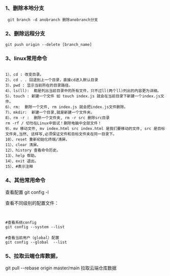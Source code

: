 ### 1、删除本地分支

```C++{.line-numbers}
 git branch -d anobranch 删除anobranch分支
```

### 2、删除远程分支

```C++{.line-numbers}
git push origin --delete [branch_name]
```

### 3、linux常用命令

```C++{.line-numbers}

1）、cd : 改变目录。
2）、cd . . 回退到上一个目录，直接cd进入默认目录
3）、pwd : 显示当前所在的目录路径。
4）、ls(ll):  都是列出当前目录中的所有文件，只不过ll(两个ll)列出的内容更为详细。
5）、touch : 新建一个文件 如 touch index.js 就会在当前目录下新建一个index.js文件。
6）、rm:  删除一个文件, rm index.js 就会把index.js文件删除。
7）、mkdir:  新建一个目录,就是新建一个文件夹。
8）、rm -r :  删除一个文件夹, rm -r src 删除src目录
rm -rf / 切勿在Linux中尝试！删除电脑中全部文件！
9）、mv 移动文件, mv index.html src index.html 是我们要移动的文件, src 是目标文件夹,当然, 这样写,必须保证文件和目标文件夹在同一目录下。
10）、reset 重新初始化终端/清屏。
11）、clear 清屏。
12）、history 查看命令历史。
13）、help 帮助。
14）、exit 退出。
15）、#表示注释
```

### 4、其他常用命令

查看配置 git config -l

查看不同级别的配置文件：

```C++{.line-numbers}


#查看系统config
git config --system --list
　　
#查看当前用户（global）配置
git config --global  --list

```

### 5、拉取云端仓库数据，

 git pull --rebase origin master/main  拉取云端仓库数据
